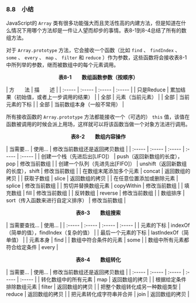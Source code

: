 ### 8.8　小结

JavaScript的 `Array` 类有很多功能强大而且灵活性高的内建方法，但是知道在什么情况下用哪个方法却是一件让人望而却步的事情。表8-1到8-4总结了所有的数组方法。

对于 `Array.prototype` 方法，它会接收一个函数（比如 `find` 、 `findIndex` 、 `some` 、 `every` 、 `map` 、 `filter` 和 `reduce` ）作为参数，这些函数将会接收表8-1中所列举的参数，继而被数组中的每个元素调用。

<center class="my_markdown"><b class="my_markdown">表8-1　　数组函数参数（按顺序）</b></center>

| 方　　法 | 描　　述 |
| :-----  | :-----  | :-----  | :-----  |
| 只是Reduce | 累加结果（初始值，或者上一步调用的结果） |
| 全部 | 元素（当前元素） |
| 全部 | 当前元素的下标 |
| 全部 | 当前数组本身（一般不常用） |

所有接收函数的 `Array.prototype` 方法都能接收一个（可选的） `this` 值，该值在函数被调用的时候会派上用场，这样就可以将该函数当做一个对象方法进行调用。

<center class="my_markdown"><b class="my_markdown">表8-2　　数组内容操作</b></center>

| 当需要… | 使用… | 修改当前数组还是返回拷贝数组 |
| :-----  | :-----  | :-----  | :-----  | :-----  |
| 创建一个栈（先进后出[LIFO]） | push（返回新数组的长度），pop | 修改当前数组 |
| 创建一个队列（先进先出[FIFO]） | unshift（返回新数组的长度），shift | 修改当前数组 |
| 在数组末尾添加多个元素 | concat | 返回数组的拷贝 |
| 获取子数组 | slice | 返回数组的拷贝 |
| 在任意位置添加或删除元素 | splice | 修改当前数组 |
| 剪切并替换数组元素 | copyWithin | 修改当前数组 |
| 填充数组 | fill | 修改当前数组 |
| 反转数组 | reverse | 修改当前数组 |
| 数组排序 | sort（传入函数来进行自定义排序） | 修改当前数组 |

<center class="my_markdown"><b class="my_markdown">表8-3　　数组搜索</b></center>

| 当需要查找… | 使用… |
| :-----  | :-----  | :-----  | :-----  |
| 元素的下标 | indexOf（简单的值），findIndex（复杂的值） |
| 最后一个元素的下标 | lastIndexOf（简单值） |
| 元素本身 | find |
| 数组中符合条件的元素 | some |
| 数组中所有元素都符合给定条件 | every |

<center class="my_markdown"><b class="my_markdown">表8-4　　数组转化</b></center>

| 当需要… | 使用… | 修改当前数组还是返回拷贝数组 |
| :-----  | :-----  | :-----  | :-----  | :-----  |
| 转化数组中的所有元素 | map | 返回数组的拷贝 |
| 根据给定条件排除数组元素 | filter | 返回数组的拷贝 |
| 把整个数组转化成另一种数组类型 | reduce | 返回数组的拷贝 |
| 把元素转化成字符串并合并 | join | 返回数组的拷贝 |



